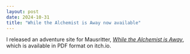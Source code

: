 ```yaml
---
layout: post
date: 2024-10-31
title: "While the Alchemist is Away now available"
---
```

I released an adventure site for Mausritter, [_While the Alchemist is Away_](https://semitext.itch.io/while-the-alchemist-is-away), which is available in PDF format on itch.io.
